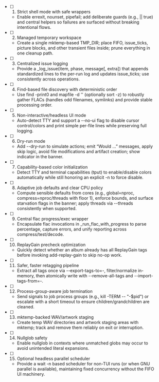 - [ ] 1. Strict shell mode with safe wrappers
  - Enable errexit, nounset, pipefail; add deliberate guards (e.g., || true) and central helpers so failures are surfaced without breaking intentional flows.

- [ ] 2. Managed temporary workspace
  - Create a single mktemp-based TMP_DIR; place FIFO, issue_ticks, picture blocks, and other transient files inside; prune everything in one cleanup path.

- [ ] 3. Centralized issue logging
  - Provide a _log_issue(item, phase, message[, extra]) that appends standardized lines to the per-run log and updates issue_ticks; use consistently across operations.

- [ ] 4. Find-based file discovery with deterministic order
  - Use find -print0 and mapfile -d '' (optionally sort -z) to robustly gather FLACs (handles odd filenames, symlinks) and provide stable processing order.

- [ ] 5. Non-interactive/headless UI mode
  - Auto-detect TTY and support a --no-ui flag to disable cursor control/colors and print simple per-file lines while preserving full logging.

- [ ] 6. Dry-run mode
  - Add --dry-run to simulate actions; emit “Would …” messages, apply skip logic, avoid file modifications and artifact creation; show indicator in the banner.

- [ ] 7. Capability-based color initialization
  - Detect TTY and terminal capabilities (tput) to enable/disable colors automatically while still honoring an explicit -n to force disable.

- [ ] 8. Adaptive job defaults and clear CPU policy
  - Compute sensible defaults from cores (e.g., global=nproc, compress=nproc/threads with floor 1), enforce bounds, and surface starvation flags in the banner; apply threads via --threads consistently when supported.

- [ ] 9. Central flac progress/exec wrapper
  - Encapsulate flac invocations in _run_flac_with_progress to parse percentage, capture errors, and unify reporting across compress/test/decode.

- [ ] 10. ReplayGain precheck optimization
  - Quickly detect whether an album already has all ReplayGain tags before invoking add-replay-gain to skip no-op work.

- [ ] 11. Safer, faster retagging pipeline
  - Extract all tags once via --export-tags-to=-, filter/normalize in-memory, then atomically write with --remove-all-tags and --import-tags-from=-.

- [ ] 12. Process-group-aware job termination
  - Send signals to job process groups (e.g., kill -TERM -- "-$pid") or escalate with a short timeout to ensure children/grandchildren are cleaned.

- [ ] 13. mktemp-backed WAV/artwork staging
  - Create temp WAV directories and artwork staging areas with mktemp; track and remove them reliably on exit or interruption.

- [ ] 14. Nullglob safety
  - Enable nullglob in contexts where unmatched globs may occur to avoid unintended literal expansions.

- [ ] 15. Optional headless parallel scheduler
  - Provide a wait -n based scheduler for non-TUI runs (or when GNU parallel is available), maintaining fixed concurrency without the FIFO UI machinery.